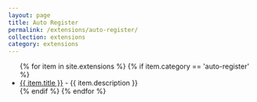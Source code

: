 ```yaml
---
layout: page
title: Auto Register
permalink: /extensions/auto-register/
collection: extensions
category: extensions
---
```


<ul>
{% for item in site.extensions %}
    {% if item.category == 'auto-register' %}
      <li><a href="{{ item.url }}">{{ item.title }}</a>
        - {{ item.description }}
      </li>
  {% endif %}
{% endfor %}
</ul>